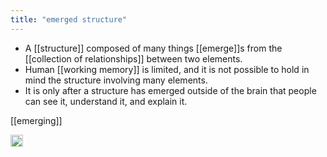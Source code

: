 ```yaml
---
title: "emerged structure"
---
```


- A [[structure]] composed of many things [[emerge]]s from the [[collection of relationships]] between two elements.
- Human [[working memory]] is limited, and it is not possible to hold in mind the structure involving many elements.
- It is only after a structure has emerged outside of the brain that people can see it, understand it, and explain it.

[[emerging]]

<img src='https://scrapbox.io/api/pages/nishio/en/icon' alt='en.icon' height="19.5"/>
